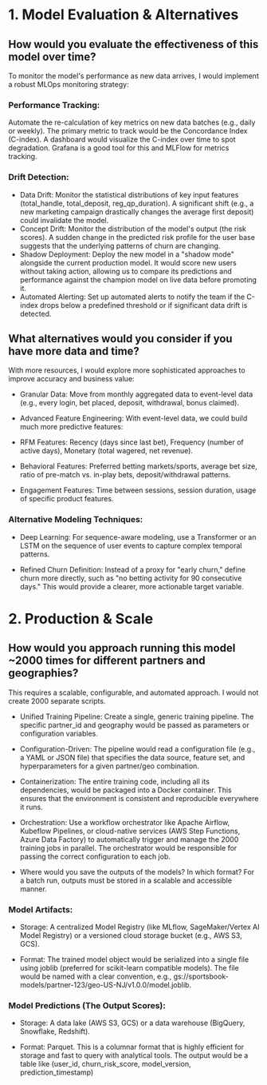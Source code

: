 # 1. Model Evaluation & Alternatives

## How would you evaluate the effectiveness of this model over time?

To monitor the model's performance as new data arrives, I would implement a robust MLOps monitoring strategy:
### Performance Tracking: 
Automate the re-calculation of key metrics on new data batches (e.g., daily or weekly). The primary metric to track would be the Concordance Index (C-index). A dashboard would visualize the C-index over time to spot degradation. Grafana is a good tool for this and MLFlow for metrics tracking.

### Drift Detection:
- Data Drift: Monitor the statistical distributions of key input features (total_handle, total_deposit, reg_qp_duration). A significant shift (e.g., a new marketing campaign drastically changes the average first deposit) could invalidate the model.
- Concept Drift: Monitor the distribution of the model's output (the risk scores). A sudden change in the predicted risk profile for the user base suggests that the underlying patterns of churn are changing.
- Shadow Deployment: Deploy the new model in a "shadow mode" alongside the current production model. It would score new users without taking action, allowing us to compare its predictions and performance against the champion model on live data before promoting it.
- Automated Alerting: Set up automated alerts to notify the team if the C-index drops below a predefined threshold or if significant data drift is detected.


## What alternatives would you consider if you have more data and time?

With more resources, I would explore more sophisticated approaches to improve accuracy and business value:

- Granular Data: Move from monthly aggregated data to event-level data (e.g., every login, bet placed, deposit, withdrawal, bonus claimed).

- Advanced Feature Engineering: With event-level data, we could build much more predictive features:

- RFM Features: Recency (days since last bet), Frequency (number of active days), Monetary (total wagered, net revenue).

- Behavioral Features: Preferred betting markets/sports, average bet size, ratio of pre-match vs. in-play bets, deposit/withdrawal patterns.

- Engagement Features: Time between sessions, session duration, usage of specific product features.

### Alternative Modeling Techniques:
- Deep Learning: For sequence-aware modeling, use a Transformer or an LSTM on the sequence of user events to capture complex temporal patterns.

- Refined Churn Definition: Instead of a proxy for "early churn," define churn more directly, such as "no betting activity for 90 consecutive days." This would provide a clearer, more actionable target variable.

# 2. Production & Scale

## How would you approach running this model ~2000 times for different partners and geographies?

This requires a scalable, configurable, and automated approach. I would not create 2000 separate scripts.

- Unified Training Pipeline: Create a single, generic training pipeline. The specific partner_id and geography would be passed as parameters or configuration variables.

- Configuration-Driven: The pipeline would read a configuration file (e.g., a YAML or JSON file) that specifies the data source, feature set, and hyperparameters for a given partner/geo combination.

- Containerization: The entire training code, including all its dependencies, would be packaged into a Docker container. This ensures that the environment is consistent and reproducible everywhere it runs.

- Orchestration: Use a workflow orchestrator like Apache Airflow, Kubeflow Pipelines, or cloud-native services (AWS Step Functions, Azure Data Factory) to automatically trigger and manage the 2000 training jobs in parallel. The orchestrator would be responsible for passing the correct configuration to each job.

- Where would you save the outputs of the models? In which format?
For a batch run, outputs must be stored in a scalable and accessible manner.

### Model Artifacts:
- Storage: A centralized Model Registry (like MLflow, SageMaker/Vertex AI Model Registry) or a versioned cloud storage bucket (e.g., AWS S3, GCS).

- Format: The trained model object would be serialized into a single file using joblib (preferred for scikit-learn compatible models). The file would be named with a clear convention, e.g., gs://sportsbook-models/partner-123/geo-US-NJ/v1.0.0/model.joblib.

### Model Predictions (The Output Scores):
- Storage: A data lake (AWS S3, GCS) or a data warehouse (BigQuery, Snowflake, Redshift).

- Format: Parquet. This is a columnar format that is highly efficient for storage and fast to query with analytical tools. The output would be a table like (user_id, churn_risk_score, model_version, prediction_timestamp)